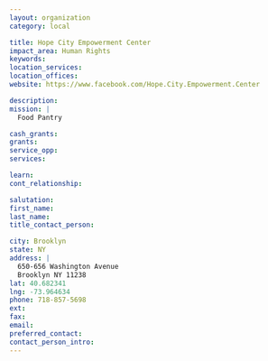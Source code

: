 ```yaml
---
layout: organization
category: local

title: Hope City Empowerment Center
impact_area: Human Rights
keywords: 
location_services: 
location_offices: 
website: https://www.facebook.com/Hope.City.Empowerment.Center

description: 
mission: |
  Food Pantry

cash_grants: 
grants: 
service_opp: 
services: 

learn: 
cont_relationship: 

salutation: 
first_name: 
last_name: 
title_contact_person: 

city: Brooklyn
state: NY
address: |
  650-656 Washington Avenue     
  Brooklyn NY 11238
lat: 40.682341
lng: -73.964634
phone: 718-857-5698
ext: 
fax: 
email: 
preferred_contact: 
contact_person_intro: 
---
```

